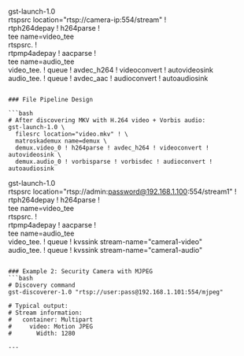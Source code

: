 gst-launch-1.0 \
  rtspsrc location="rtsp://camera-ip:554/stream" ! \
  rtph264depay ! h264parse ! \
  tee name=video_tee \
  rtspsrc. ! \
  rtpmp4adepay ! aacparse ! \
  tee name=audio_tee \
  video_tee. ! queue ! avdec_h264 ! videoconvert ! autovideosink \
  audio_tee. ! queue ! avdec_aac ! audioconvert ! autoaudiosink
```

### File Pipeline Design

```bash
# After discovering MKV with H.264 video + Vorbis audio:
gst-launch-1.0 \
  filesrc location="video.mkv" ! \
  matroskademux name=demux \
  demux.video_0 ! h264parse ! avdec_h264 ! videoconvert ! autovideosink \
  demux.audio_0 ! vorbisparse ! vorbisdec ! audioconvert ! autoaudiosink
```
gst-launch-1.0 \
  rtspsrc location="rtsp://admin:password@192.168.1.100:554/stream1" ! \
  rtph264depay ! h264parse ! \
  tee name=video_tee \
  rtspsrc. ! \
  rtpmp4adepay ! aacparse ! \
  tee name=audio_tee \
  video_tee. ! queue ! kvssink stream-name="camera1-video" \
  audio_tee. ! queue ! kvssink stream-name="camera1-audio"
```

### Example 2: Security Camera with MJPEG
```bash
# Discovery command
gst-discoverer-1.0 "rtsp://user:pass@192.168.1.101:554/mjpeg"

# Typical output:
# Stream information:
#   container: Multipart
#     video: Motion JPEG
#       Width: 1280

---

